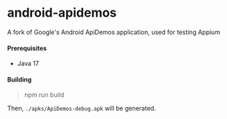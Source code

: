 android-apidemos
================

A fork of Google's Android ApiDemos application, used for testing Appium

#### Prerequisites

- Java 17
  
#### Building

> npm run build

Then, `./apks/ApiDemos-debug.apk` will be generated.
